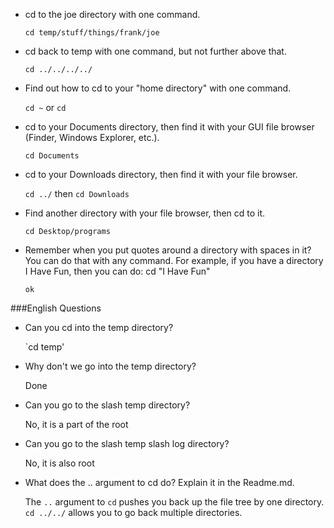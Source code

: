 - cd to the joe directory with one command.

    `cd temp/stuff/things/frank/joe`

- cd back to temp with one command, but not further above that.

    `cd ../../../../`

- Find out how to cd to your "home directory" with one command.

   `cd ~` or `cd`

- cd to your Documents directory, then find it with your GUI file browser (Finder, Windows Explorer, etc.).

   `cd Documents`

- cd to your Downloads directory, then find it with your file browser.

   `cd ../` then `cd Downloads`

- Find another directory with your file browser, then cd to it.

    `cd Desktop/programs`

- Remember when you put quotes around a directory with spaces in it? You can do that with any command. For example, if you have a directory I Have Fun, then you can do: cd "I Have Fun"

   `ok`

###English Questions

- Can you cd into the temp directory?

    `cd temp'

- Why don't we go into the temp directory?

    Done

- Can you go to the slash temp directory?

    No, it is a part of the root

- Can you go to the slash temp slash log directory?

    No, it is also root

- What does the .. argument to cd do?  Explain it in the Readme.md.

    The `..` argument to `cd` pushes you back up the file tree by one directory. `cd ../../` allows you to go back multiple directories.

